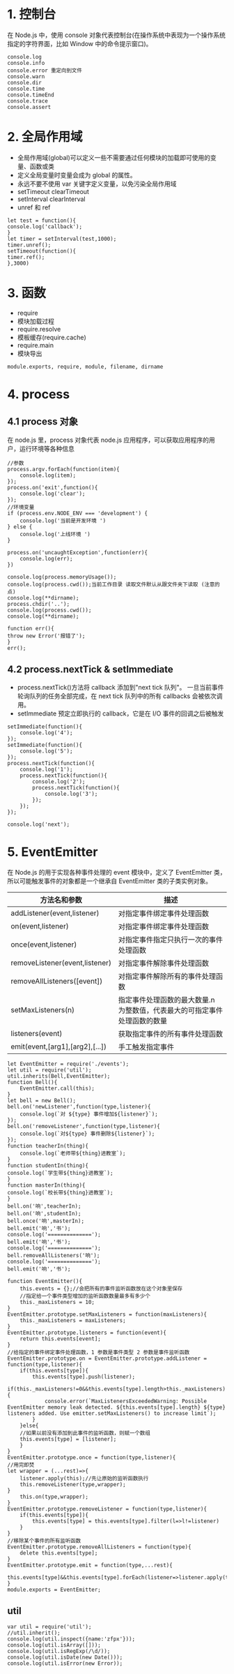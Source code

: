 # 1. 控制台

在 Node.js 中，使用 console 对象代表控制台(在操作系统中表现为一个操作系统指定的字符界面，比如 Window 中的命令提示窗口)。

```
console.log
console.info
console.error 重定向到文件
console.warn
console.dir
console.time
console.timeEnd
console.trace
console.assert
```

# 2. 全局作用域

- 全局作用域(global)可以定义一些不需要通过任何模块的加载即可使用的变量、函数或类
- 定义全局变量时变量会成为 global 的属性。
- 永远不要不使用 var 关键字定义变量，以免污染全局作用域
- setTimeout clearTimeout
- setInterval clearInterval
- unref 和 ref

```
let test = function(){
console.log('callback');
}
let timer = setInterval(test,1000);
timer.unref();
setTimeout(function(){
timer.ref();
},3000)
```

# 3. 函数

- require
- 模块加载过程
- require.resolve
- 模板缓存(require.cache)
- require.main
- 模块导出

```
module.exports, require, module, filename, dirname
```

# 4. process

## 4.1 process 对象

在 node.js 里，process 对象代表 node.js 应用程序，可以获取应用程序的用户，运行环境等各种信息

```
//参数
process.argv.forEach(function(item){
    console.log(item);
});
process.on('exit',function(){
    console.log('clear');
});
//环境变量
if (process.env.NODE_ENV === 'development') {
    console.log('当前是开发环境 ')
} else {
    console.log('上线环境 ')
}

process.on('uncaughtException',function(err){
    console.log(err);
})

console.log(process.memoryUsage());
console.log(process.cwd());当前工作目录 读取文件默认从跟文件夹下读取 (注意的点)
console.log(**dirname);
process.chdir('..');
console.log(process.cwd());
console.log(**dirname);

function err(){
throw new Error('报错了');
}
err();
```

## 4.2 process.nextTick & setImmediate

- process.nextTick()方法将 callback 添加到"next tick 队列"。 一旦当前事件轮询队列的任务全部完成，在 next tick 队列中的所有 callbacks 会被依次调用。
- setImmediate 预定立即执行的 callback，它是在 I/O 事件的回调之后被触发

```
setImmediate(function(){
    console.log('4');
});
setImmediate(function(){
    console.log('5');
});
process.nextTick(function(){
    console.log('1');
    process.nextTick(function(){
        console.log('2');
        process.nextTick(function(){
            console.log('3');
        });
    });
});

console.log('next');
```

# 5. EventEmitter

在 Node.js 的用于实现各种事件处理的 event 模块中，定义了 EventEmitter 类，所以可能触发事件的对象都是一个继承自 EventEmitter 类的子类实例对象。

| 方法名和参数                    | 描述                                                                      |
| ------------------------------- | ------------------------------------------------------------------------- |
| addListener(event,listener)     | 对指定事件绑定事件处理函数                                                |
| on(event,listener)              | 对指定事件绑定事件处理函数                                                |
| once(event,listener)            | 对指定事件指定只执行一次的事件处理函数                                    |
| removeListener(event,listener)  | 对指定事件解除事件处理函数                                                |
| removeAllListeners([event])     | 对指定事件解除所有的事件处理函数                                          |
| setMaxListeners(n)              | 指定事件处理函数的最大数量.n 为整数值，代表最大的可指定事件处理函数的数量 |
| listeners(event)                | 获取指定事件的所有事件处理函数                                            |
| emit(event,[arg1],[arg2],[...]) | 手工触发指定事件                                                          |

```
let EventEmitter = require('./events');
let util = require('util');
util.inherits(Bell,EventEmitter);
function Bell(){
    EventEmitter.call(this);
}
let bell = new Bell();
bell.on('newListener',function(type,listener){
    console.log(`对 ${type} 事件增加${listener}`);
});
bell.on('removeListener',function(type,listener){
    console.log(`对${type} 事件删除${listener}`);
});
function teacherIn(thing){
    console.log(`老师带${thing}进教室`);
}
function studentIn(thing){
console.log(`学生带${thing}进教室`);
}
function masterIn(thing){
console.log(`校长带${thing}进教室`);
}
bell.on('响',teacherIn);
bell.on('响',studentIn);
bell.once('响',masterIn);
bell.emit('响','书');
console.log('==============');
bell.emit('响','书');
console.log('==============');
bell.removeAllListeners('响');
console.log('==============');
bell.emit('响','书');
```

```
function EventEmitter(){
    this.events = {};//会把所有的事件监听函数放在这个对象里保存
    //指定给一个事件类型增加的监听函数数量最多有多少个
    this._maxListeners = 10;
}
EventEmitter.prototype.setMaxListeners = function(maxListeners){
    this._maxListeners = maxListeners;
}
EventEmitter.prototype.listeners = function(event){
    return this.events[event];
}
//给指定的事件绑定事件处理函数，1 参数是事件类型 2 参数是事件监听函数
EventEmitter.prototype.on = EventEmitter.prototype.addListener = function(type,listener){
    if(this.events[type]){
        this.events[type].push(listener);
        if(this._maxListeners!=0&&this.events[type].length>this._maxListeners){
            console.error(`MaxListenersExceededWarning: Possible EventEmitter memory leak detected. ${this.events[type].length} ${type} listeners added. Use emitter.setMaxListeners() to increase limit`);
        }
    }else{
    //如果以前没有添加到此事件的监听函数，则赋一个数组
    this.events[type] = [listener];
    }
}
EventEmitter.prototype.once = function(type,listener){
//用完即焚
let wrapper = (...rest)=>{
    listener.apply(this);//先让原始的监听函数执行
    this.removeListener(type,wrapper);
}
    this.on(type,wrapper);
}
EventEmitter.prototype.removeListener = function(type,listener){
    if(this.events[type]){
        this.events[type] = this.events[type].filter(l=>l!=listener)
    }
}
//移除某个事件的所有监听函数
EventEmitter.prototype.removeAllListeners = function(type){
    delete this.events[type];
}
EventEmitter.prototype.emit = function(type,...rest){
    this.events[type]&&this.events[type].forEach(listener=>listener.apply(this,rest));
}
module.exports = EventEmitter;
```

## util

```
var util = require('util');
//util.inherit();
console.log(util.inspect({name:'zfpx'}));
console.log(util.isArray([]));
console.log(util.isRegExp(/\d/));
console.log(util.isDate(new Date()));
console.log(util.isError(new Error));
```
